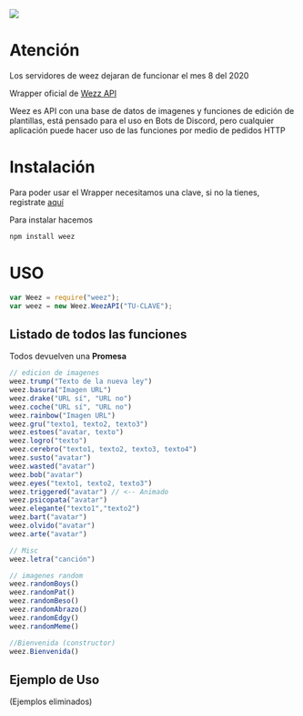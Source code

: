 ![](https://i.imgur.com/PRfsYKP.png)

# Atención
Los servidores de weez dejaran de funcionar el mes 8 del 2020




Wrapper oficial de [Wezz API](https://www.weez.pw "Wezz API")

Weez es API con una base de datos de imagenes y funciones de edición de plantillas, está pensado para el uso en Bots de Discord, pero cualquier aplicación puede hacer uso de las funciones por medio de pedidos HTTP

# Instalación
Para poder usar el Wrapper necesitamos una clave, si no la tienes, registrate [aquí](https://www.weez.pw "aquí")

Para instalar hacemos

```bash
npm install weez
```

# USO

```js
var Weez = require("weez");
var weez = new Weez.WeezAPI("TU-CLAVE");
```
## Listado de todos las funciones
Todos devuelven una **Promesa**
```js
// edicion de imagenes
weez.trump("Texto de la nueva ley")
weez.basura("Imagen URL")
weez.drake("URL sí", "URL no")
weez.coche("URL sí", "URL no")
weez.rainbow("Imagen URL")
weez.gru("texto1, texto2, texto3")
weez.estoes("avatar, texto")
weez.logro("texto")
weez.cerebro("texto1, texto2, texto3, texto4")
weez.susto("avatar")
weez.wasted("avatar")
weez.bob("avatar")
weez.eyes("texto1, texto2, texto3")
weez.triggered("avatar") // <-- Animado
weez.psicopata("avatar")
weez.elegante("texto1","texto2")
weez.bart("avatar")
weez.olvido("avatar")
weez.arte("avatar")

// Misc
weez.letra("canción")

// imagenes random
weez.randomBoys()
weez.randomPat()
weez.randomBeso()
weez.randomAbrazo()
weez.randomEdgy()
weez.randomMeme()

//Bienvenida (constructor)
weez.Bienvenida()

```

## Ejemplo de Uso

(Ejemplos eliminados)
